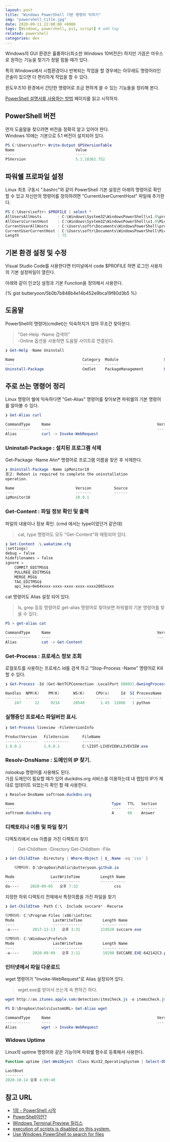 ```yaml
---
layout: post
title: "Windows PowerShell 기본 명령어 익히기"
img: "powershell_title.jpg"
date: 2020-09-11 22:00:00 +0900
tags: [Windows, powershell, ps1, script] # add tag
related: powershell
categories: dev
---
```


Windows의 GUI 환경은 휼륭하다(최소한 Windows 10버전은) 하지만 가끔은 마우스로 원하는 기능을 찾기가 정말 힘들 때가 있다. 

특히 Windows에서 시험환경이나 반복되는 작업을 할 경우에는 아무래도 명령어라인 콘솔이 있으면 더 편리하게 작업을 할 수 있다. 

윈도우즈10 환경에서 간단한 명령어로 조금 편하게 쓸 수 있는 기능들을 정리해 본다. 

[PowerShell 설명서를 사용하는 방법](https://docs.microsoft.com/ko-kr/powershell/scripting/how-to-use-docs?view=powershell-5.1) 페이지를 읽고 시작하자. 

## PowerShell 버전 

먼저 도움말을 찾으려면 버전을 정확히 알고 있어야 한다.  
Windows 10에는 기본으로 5.1 버전이 설치되어 있다. 

```powershell
PS C:\Users\softr> Write-Output $PSVersionTable 
Name                           Value
----                           -----
PSVersion                      5.1.18362.752
```

## 파워쉘 프로파일 설정 

Linux 최초 구동시 ".bashrc"와 같이 PowerShell 기본 설정은 아래의 명령어로 확인 할 수 있고 자신만의 명령어를 정의하려면 "CurrentUserCurrentHost" 파일에 추가한다. 

```powershell
PS C:\Users\softr> $PROFILE | select *
AllUsersAllHosts       : C:\Windows\System32\WindowsPowerShell\v1.0\profile.ps1
AllUsersCurrentHost    : C:\Windows\System32\WindowsPowerShell\v1.0\Microsoft.PowerShell_profile.ps1
CurrentUserAllHosts    : C:\Users\softr\Documents\WindowsPowerShell\profile.ps1
CurrentUserCurrentHost : C:\Users\softr\Documents\WindowsPowerShell\Microsoft.PowerShell_profile.ps1
Length                 : 75
```

## 기본 환경 설정 및 수정

Visual Studio Code를 사용한다면 터미널에서 code $PROFILE 하면 로그인 사용자의 기본 설정파일이 열린다.  

아래와 같이 인코딩 설정과 기본 Function을 정의해서 사용한다. 

{% gist butteryoon/5b0b7b848b4e14b452e9bca19f80d3b5 %} 

## 도움말 

PowerShell의 명령어(cmdlet)는 익숙하지가 않아 무조건 찾아본다. 

> "Get-Help -Name 검색어"  
> -Online 옵션을 사용하면 도움말 사이트로 연결된다. 

```powershell
❯ Get-Help -Name Uninstall

Name                              Category  Module                    Synopsis
----                              --------  ------                    --------
Uninstall-Package                 Cmdlet    PackageManagement         Uninstall-Package...
```

## 주로 쓰는 명령어 정리 

Linux 명령어 쉘에 익숙하다면 "Get-Alias" 명령어를 찾아보면 파워쉘의 기본 명령어를 알아볼 수 있다. 

```powershell
❯ Get-Alias curl

CommandType     Name                                               Version    Source
-----------     ----                                               -------    ------
Alias           curl -> Invoke-WebRequest
```

### Uninstall-Package : 설치된 프로그램 삭제  

Get-Package -Name Ahn* 명령어로 프로그램 이름을 찾은 후 삭제한다.

```powershell
❯ Uninstall-Package -Name ipMonitor10
경고: Reboot is required to complete the uninstallation
operation.

Name                           Version          Source
----                           -------          ------
ipMonitor10                    10.9.1
```

### Get-Content : 파일 정보 확인 및 출력

파일의 내용이나 정보 확인. (cmd 에서는 type이었던거 같은데)

> cat, type 명령어도 모두 "Get-Content"와 매핑되어 있다. 

```powershell
❯ Get-Content .\.wakatime.cfg
[settings]
debug = false
hidefilenames = false
ignore =
    COMMIT_EDITMSG$
    PULLREQ_EDITMSG$
    MERGE_MSG$
    TAG_EDITMSG$
    api_key=0e64xxxx-xxxx-xxxx-xxxx-xxxx2865xxxx
```

cat 명령어도 Alias 설정 되어 있다. 

> ls, grep 등등 명령어로 get-alias 명령어로 찾아보면 파워쉘의 기본 명령어를 찾을 수 있다. 

```powershell
PS > get-alias cat

CommandType     Name                                               Version    Source
-----------     ----                                               -------    ------
Alias           cat -> Get-Content
```

### Get-Process : 프로세스 정보 조회

로컬포트를 사용하는 프로세스 Id를 검색 하고 "Stop-Process -Name" 명령어로 Kill 할 수 있다. 

```powershell
❯ Get-Process -Id (Get-NetTCPConnection -LocalPort 58803).OwningProcess

Handles  NPM(K)    PM(K)      WS(K)     CPU(s)     Id  SI ProcessName
-------  ------    -----      -----     ------     --  -- -----------
    247      22     9216      20540       1.45  11060   1 python
```

### 실행중인 프로세스 파일버전 표시. 

```powershell
❯ Get-Process liveview -FileVersionInfo

ProductVersion   FileVersion      FileName
--------------   -----------      --------
1.0.0.1          1.0.0.1          C:\IIOT-LIVEVIEW\LIVEVIEW.exe
```

### Resolv-DnsName : 도메인의 IP 찾기.    

nslookup 명령어를 사용해도 된다.  
가끔 도메인이 필요할 때가 있어 duckdns.org 서비스를 이용하는데 내 랩탑의 IP가 제대로 업데이트 되었는지 확인 할 때 사용한다. 

```powershell
❯ Resolve-DnsName softroom.duckdns.org

Name                                           Type   TTL   Section    IPAddress
----                                           ----   ---   -------    ---------
softroom.duckdns.org                           A      60    Answer     106.xxx.xxx.xxx
```

### 디렉토리나 이름 및 파일 찾기

디렉토리에서 css 이름을 가진 디렉토리 찾기  

> Get-ChildItem -Directory
> Get-ChildItem -File

```powershell
❯ Get-ChildItem -Directory | Where-Object { $_.Name -eq 'css' }

    디렉터리: D:\Dropbox\Public\butteryoon.github.io

Mode                LastWriteTime         Length Name
----                -------------         ------ ----
da----     2020-09-05   오후 7:32                css
```

지정한 하위 디렉토리 전체에서 특정이름을 가진 파일을 찾기

```powershell
❯ Get-ChildItem -Path C:\ -Include svccare* -Recurse 

디렉터리: C:\Program Files (x86)\infitec
Mode                 LastWriteTime         Length Name
----                 -------------         ------ ----
-a----      2017-12-13   오후 3:31         219520 svccare.exe

디렉터리: C:\Windows\Prefetch
Mode                 LastWriteTime         Length Name
----                 -------------         ------ ----
-a----      2020-09-09   오후 2:11          10298 SVCCARE.EXE-642142C3.pf
```

### 인터넷에서 파일 다운로드 

wget 명령어가 "Invoke-WebRequest"로 Alias 설정되어 있다. 

> wget.exe를 받아서 쓰는게 속 편하긴 하다. 

```powershell
wget http://ax.itunes.apple.com/detection/itmsCheck.js -o itemsCheck.js

PS D:\Dropbox\tools\CustomURL> Get-Alias wget

CommandType     Name                                               Version    Source
-----------     ----                                               -------    ------
Alias           wget -> Invoke-WebRequest
```

### Widows Uptime

Linux의 uptime 명령어와 같은 기능이며 파워쉘 함수로 등록해서 사용한다. 

```powershell
Function uptime {Get-WmiObject -Class Win32_OperatingSystem | Select-Object @{n='LastBoot';e={$_.ConvertToDateTime($_.LastBootUpTime)}}}

LastBoot
--------
2020-10-14 오후 4:09:40
```

## 참고 URL
- [1장 - PowerShell 시작](https://docs.microsoft.com/ko-kr/powershell/scripting/learn/ps101/01-getting-started?view=powershell-5.1)
- [PowerShell이란?](https://docs.microsoft.com/ko-kr/powershell/scripting/overview?view=powershell-7)
- [Windows Terminal Preview 릴리스](https://www.lesstif.com/pages/viewpage.action?pageId=71401723)
- [execution of scripts is disabled on this system.](https://www.hahwul.com/2017/08/powershell-execution-of-scripts-is.html)
- [Use Windows PowerShell to search for files](https://devblogs.microsoft.com/scripting/use-windows-powershell-to-search-for-files/)
